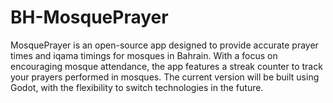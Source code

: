 # BH-MosquePrayer
MosquePrayer is an open-source app designed to provide accurate prayer times and iqama timings for mosques in Bahrain. With a focus on encouraging mosque attendance, the app features a streak counter to track your prayers performed in mosques. The current version will be built using Godot, with the flexibility to switch technologies in the future.
